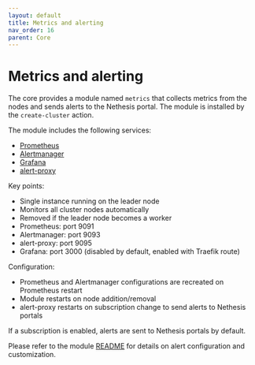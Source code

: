 ```yaml
---
layout: default
title: Metrics and alerting
nav_order: 16
parent: Core
---
```


# Metrics and alerting

The core provides a module named `metrics` that collects metrics from the nodes
and sends alerts to the Nethesis portal. The module is installed by the
`create-cluster` action.

The module includes the following services:

- [Prometheus](https://prometheus.io/)
- [Alertmanager](https://prometheus.io/docs/alerting/alertmanager/)
- [Grafana](https://grafana.com/)
- [alert-proxy](alert-proxy/README.md)

Key points:

- Single instance running on the leader node
- Monitors all cluster nodes automatically
- Removed if the leader node becomes a worker
- Prometheus: port 9091
- Alertmanager: port 9093
- alert-proxy: port 9095
- Grafana: port 3000 (disabled by default, enabled with Traefik route)

Configuration:

- Prometheus and Alertmanager configurations are recreated on Prometheus restart
- Module restarts on node addition/removal
- alert-proxy restarts on subscription change to send alerts to Nethesis portals

If a subscription is enabled, alerts are sent to Nethesis portals by default.

Please refer to the module [README](https://github.com/NethServer/ns8-metrics) for details on alert configuration and customization.